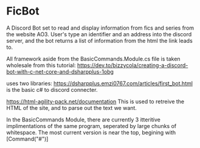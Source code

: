 # FicBot
A Discord Bot set to read and display information from fics and series from the website AO3. User's type an identifier and an address into the discord server, and the bot returns a list of information from the html the link leads to.


All framework aside from the BasicCommands.Module.cs file is taken wholesale from this tutorial:
https://dev.to/bizzycola/creating-a-discord-bot-with-c-net-core-and-dsharpplus-1obg



uses two libraries:
https://dsharpplus.emzi0767.com/articles/first_bot.html is the basic c# to discord connecter.

https://html-agility-pack.net/documentation This is used to retreive the HTML of the site, and to parse out the text we want.


In the BasicCommands Module, there are currently 3 itteritive implimentations of the same program, seperated by large chunks of whitespace. The most current version is near the top, begining with     [Command("#")]
